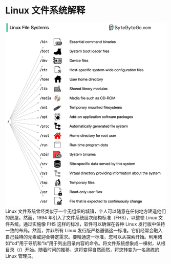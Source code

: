 # Linux 文件系统解释

![](../images/linux-file-systems.jpg)Linux 文件系统曾经类似于一个无组织的城镇，个人可以随意在任何地方建造他们的房屋。然而，1994 年引入了文件系统层次结构标准（FHS），以整顿 Linux 文件系统。通过实施像 FHS 这样的标准，软件可以确保在各种 Linux 发行版中保持一致的布局。然而，并非所有 Linux 发行版严格遵循这一标准。它们经常会融入自己独特的元素或迎合特定需求。要精通这一标准，您可以从探索开始。利用诸如“cd”用于导航和“ls”用于列出目录内容的命令。将文件系统想象成一棵树，从根目录（/）开始。随着时间的推移，这将变得自然而然，将您转变为一名熟练的 Linux 管理员。